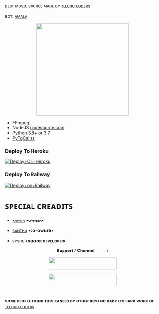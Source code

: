 ʙᴇsᴛ ᴍᴜsɪᴄ sᴏᴜʀᴄᴇ ᴍᴀᴅᴇ ʙʏ  [ᴛᴇʟᴜɢᴜ ᴄᴏᴅᴇʀs](https://t.me/tgshadow_fighters)

ʙᴏᴛ: [ᴀᴍᴀʟᴀ](https://t.me/Amalamusicbot)

<p align="center"><a href="https://t.me/teamshadowprojects"><img src="https://telegra.ph/file/5c40c60faa98656741eb3.jpg" width="300"></a></p>

 

  







- FFmpeg
- NodeJS [nodesource.com](https://nodesource.com/)
- Python 3.8+ or 3.7
- [PyTgCallss](https://github.com/Telugucoders/calls)



### Deploy To Heroku
[![Deploy+On+Heroku](https://www.herokucdn.com/deploy/button.svg)](https://heroku.com/deploy?template=https://github.com/Telugucoders/Amalamusic)



### Deploy To Railway

[![Deploy+on+Railway](https://railway.app/button.svg)](https://railway.app/new/template?template=https://github.com/Telugucoders/Amalamusic&envs=API_ID,API_HASH,BOT_TOKEN,STRING_SESSION)


# ꜱᴘᴇᴄɪᴀʟ ᴄʀᴇᴀᴅɪᴛꜱ

- [ᴋᴀɴɴᴀ](https://github.com/blackcat097)        **•ᴏᴡɴᴇʀ•**


- [sᴀɴᴛʜᴜ](https://github.com/santhumusic)      **•ᴄᴏ-ᴏᴡɴᴇʀ•**


- ᴠʏsʜᴜ     **•sᴇɴɪᴏʀ ᴅᴇᴠᴇʟᴏᴘᴇʀ•**

<p align="center">𝐒𝐮𝐩𝐩𝐨𝐫𝐭 / 𝐂𝐡𝐚𝐧𝐧𝐞𝐥 ----> </p>

<p align="center"><a href="https://t.me/tgshadow_fighters"><img src="https://img.shields.io/badge/ᴛᴇʟᴇɢʀᴀᴍ-𝐒𝐮𝐩𝐩𝐨𝐫𝐭-black?&style=for-the-badge&logo=telegram" width="220" height="38.45"></a></p>
<p align="center"><a href="https://t.me/telugucoders"><img src="https://img.shields.io/badge/ᴛᴇʟᴇɢʀᴀᴍ-𝐔𝐩𝐝𝐚𝐭𝐞𝐬-black?&style=for-the-badge&logo=telegram" width="220" height="38.45"></a></p>

#

**sᴏᴍᴇ ᴘᴇᴏᴘʟᴇ ᴛʜɪɴᴋ ᴛʜɪs ᴋᴀɴɢᴇᴅ ʙʏ ᴏᴛʜᴇʀ ʀᴇᴘᴏ ɴᴏ ʙᴀʙʏ ɪᴛs ʜᴀʀᴅ ᴡᴏʀᴋ ᴏғ** [ᴛᴇʟᴜɢᴜ ᴄᴏᴅᴇʀs](https://t.me/tgshadow_fighters)


